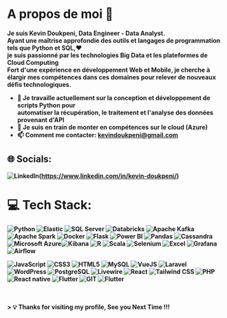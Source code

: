# A propos de moi 👋

<strong>Je suis Kevin Doukpeni, Data Engineer - Data Analyst.<br>
Ayant une maîtrise approfondie des outils et langages de programmation tels que Python et SQL,❤️‍<br>
je suis passionné par les technologies Big Data et les plateformes de Cloud Computing<br>
Fort d'une expérience en développement Web et Mobile, je cherche à élargir mes compétences dans ces domaines
pour relever de nouveaux défis technologiques.

- 🔭 Je travaille actuellement sur la conception et développement de scripts Python pour <br>
automatiser la récupération, le traitement et l'analyse des données provenant d'API
- 🌱 Je suis en train de monter en compétences sur le cloud (Azure)
- 📫 Comment me contacter: kevindoukpeni@gmail.com

## 🌐 Socials:
![LinkedIn](https://img.shields.io/badge/LinkedIn-%230077B5.svg?logo=linkedin&logoColor=white)(https://www.linkedin.com/in/kevin-doukpeni/)

# 💻 Tech Stack:
![Python](https://img.shields.io/badge/python-3670A0?style=for-the-badge&logo=python&logoColor=ffdd54) ![Elastic](https://img.shields.io/badge/Elastic_Search-005571?style=for-the-badge&logo=elasticsearch&logoColor=white) ![SQL Server](https://img.shields.io/badge/Microsoft%20SQL%20Server-CC2927?style=for-the-badge&logo=microsoft%20sql%20server&logoColor=white) ![Databricks](https://img.shields.io/badge/Databricks-FF3621?style=for-the-badge&logo=Databricks&logoColor=white) ![Apache Kafka](https://img.shields.io/badge/Apache_Kafka-231F20?style=for-the-badge&logo=apache-kafka&logoColor=white) ![Apache Spark](https://img.shields.io/badge/Apache_Spark-FFFFFF?style=for-the-badge&logo=apachespark&logoColor=#E35A16) ![Docker](https://img.shields.io/badge/Docker-2CA5E0?style=for-the-badge&logo=docker&logoColor=white) ![Flask](https://img.shields.io/badge/Flask-000000?style=for-the-badge&logo=flask&logoColor=white) ![Power BI](https://img.shields.io/badge/PowerBI-F2C811?style=for-the-badge&logo=Power%20BI&logoColor=white)  ![Pandas](https://img.shields.io/badge/Pandas-2C2D72?style=for-the-badge&logo=pandas&logoColor=white) ![Cassandra](https://img.shields.io/badge/Cassandra-1287B1?style=for-the-badge&logo=apache%20cassandra&logoColor=white) ![Microsoft Azure](https://img.shields.io/badge/microsoft%20azure-0089D6?style=for-the-badge&logo=microsoft-azure&logoColor=white)![Kibana](https://img.shields.io/badge/Kibana-005571?style=for-the-badge&logo=Kibana&logoColor=white) ![R](https://img.shields.io/badge/R-276DC3?style=for-the-badge&logo=r&logoColor=white) ![Scala](https://img.shields.io/badge/Scala-DC322F?style=for-the-badge&logo=scala&logoColor=white) ![Selenium](https://img.shields.io/badge/Selenium-43B02A?style=for-the-badge&logo=Selenium&logoColor=white) ![Excel](https://img.shields.io/badge/Microsoft_Excel-217346?style=for-the-badge&logo=microsoft-excel&logoColor=white) ![Grafana](https://img.shields.io/badge/Grafana-F2F4F9?style=for-the-badge&logo=grafana&logoColor=orange&labelColor=F2F4F9) ![Airflow](https://img.shields.io/badge/Airflow-017CEE?style=for-the-badge&logo=Apache%20Airflow&logoColor=white) 

![JavaScript](https://img.shields.io/badge/javascript-%23323330.svg?style=for-the-badge&logo=javascript&logoColor=%23F7DF1E) ![CSS3](https://img.shields.io/badge/css3-%231572B6.svg?style=for-the-badge&logo=css3&logoColor=white) ![HTML5](https://img.shields.io/badge/html5-%23E34F26.svg?style=for-the-badge&logo=html5&logoColor=white) ![MySQL](https://img.shields.io/badge/mysql-%2300f.svg?style=for-the-badge&logo=mysql&logoColor=white)  ![VueJS](https://img.shields.io/badge/Vue%20js-35495E?style=for-the-badge&logo=vuedotjs&logoColor=4FC08D) ![Laravel](https://img.shields.io/badge/Laravel-FF2D20?style=for-the-badge&logo=laravel&logoColor=white)![WordPress](https://img.shields.io/badge/Wordpress-21759B?style=for-the-badge&logo=wordpress&logoColor=white) ![PostgreSQL](https://img.shields.io/badge/PostgreSQL-316192?style=for-the-badge&logo=postgresql&logoColor=white) ![Livewire](https://img.shields.io/badge/livewire-4e56a6?style=for-the-badge&logo=livewire&logoColor=white) ![React](https://img.shields.io/badge/React-20232A?style=for-the-badge&logo=react&logoColor=61DAFB)  ![Tailwind CSS](https://img.shields.io/badge/Tailwind_CSS-38B2AC?style=for-the-badge&logo=tailwind-css&logoColor=white) ![PHP](https://img.shields.io/badge/PHP-777BB4?style=for-the-badge&logo=php&logoColor=white)![React native](https://img.shields.io/badge/React_Native-20232A?style=for-the-badge&logo=react&logoColor=61DAFB) ![Flutter](https://img.shields.io/badge/Flutter-02569B?style=for-the-badge&logo=flutter&logoColor=white) ![GIT](https://img.shields.io/badge/GIT-E44C30?style=for-the-badge&logo=git&logoColor=white) ![Flutter](https://img.shields.io/badge/Flutter-02569B?style=for-the-badge&logo=flutter&logoColor=white)

<br><br>
    > 💡 Thanks for visiting my profile, See you Next Time !!!
 
<!--
**wizkevin/wizkevin** is a ✨ _special_ ✨ repository because its `README.md` (this file) appears on your GitHub profile.

Here are some ideas to get you started:

- 🔭 I’m currently working on ...
- 🌱 I’m currently learning ...
- 👯 I’m looking to collaborate on ...
- 🤔 I’m looking for help with ...
- 💬 Ask me about ...
- 📫 How to reach me: ...
- 😄 Pronouns: ...
- ⚡ Fun fact: ...
-->
